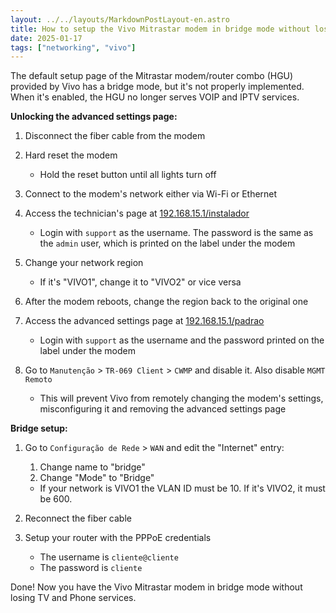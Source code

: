 ```yaml
---
layout: ../../layouts/MarkdownPostLayout-en.astro
title: How to setup the Vivo Mitrastar modem in bridge mode without losing TV and Phone services
date: 2025-01-17
tags: ["networking", "vivo"]
---
```


The default setup page of the Mitrastar modem/router combo (HGU) provided by Vivo has a bridge mode, but it's not properly implemented. When it's enabled, the HGU no longer serves VOIP and IPTV services.

**Unlocking the advanced settings page:**

1. Disconnect the fiber cable from the modem
1. Hard reset the modem

   - Hold the reset button until all lights turn off

1. Connect to the modem's network either via Wi-Fi or Ethernet
1. Access the technician's page at [192.168.15.1/instalador](http://192.168.15.1/instalador)

   - Login with `support` as the username. The password is the same as the `admin` user, which is printed on the label under the modem

1. Change your network region

   - If it's "VIVO1", change it to "VIVO2" or vice versa

1. After the modem reboots, change the region back to the original one
1. Access the advanced settings page at [192.168.15.1/padrao](http://192.168.15.1/padrao)

   - Login with `support` as the username and the password printed on the label under the modem

1. Go to `Manutenção` > `TR-069 Client` > `CWMP` and disable it. Also disable `MGMT Remoto`

   - This will prevent Vivo from remotely changing the modem's settings, misconfiguring it and removing the advanced settings page

**Bridge setup:**

1. Go to `Configuração de Rede` > `WAN` and edit the "Internet" entry:

   1. Change name to "bridge"
   1. Change "Mode" to "Bridge"

   - If your network is VIVO1 the VLAN ID must be 10. If it's VIVO2, it must be 600.

1. Reconnect the fiber cable

1. Setup your router with the PPPoE credentials

   - The username is `cliente@cliente`
   - The password is `cliente`

Done! Now you have the Vivo Mitrastar modem in bridge mode without losing TV and Phone services.
